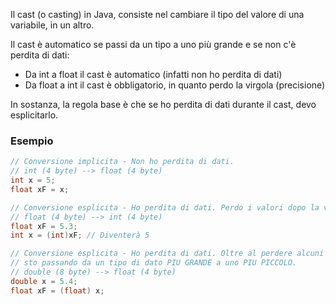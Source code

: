 Il cast (o casting) in Java, consiste nel cambiare il tipo del valore di una variabile, in un altro.

Il cast è automatico se passi da un tipo a uno più grande e se non c'è perdita di dati:
- Da int a float il cast è automatico (infatti non ho perdita di dati)
- Da float a int il cast è obbligatorio, in quanto perdo la virgola (precisione)

In sostanza, la regola base è che se ho perdita di dati durante il cast, devo esplicitarlo.

### Esempio
```Java
// Conversione implicita - Non ho perdita di dati.
// int (4 byte) --> float (4 byte)
int x = 5;
float xF = x;

// Conversione esplicita - Ho perdita di dati. Perdo i valori dopo la virgola, del float.
// float (4 byte) --> int (4 byte)
float xF = 5.3;
int x = (int)xF; // Diventerà 5

// Conversione esplicita - Ho perdita di dati. Oltre al perdere alcuni tra i valori con più precisione (più piccoli/meno significativi)
// sto passando da un tipo di dato PIU GRANDE a uno PIU PICCOLO.
// double (8 byte) --> float (4 byte)
double x = 5.4;
float xF = (float) x;
```
